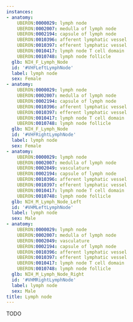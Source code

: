 ```yaml
---
instances:
- anatomy:
    UBERON:0000029: lymph node
    UBERON:0002007: medulla of lymph node
    UBERON:0002194: capsule of lymph node
    UBERON:0010396: afferent lymphatic vessel
    UBERON:0010397: efferent lymphatic vessel
    UBERON:0010417: lymph node T cell domain
    UBERON:0010748: lymph node follicle
  glb: NIH_F_Lymph_Node
  id: '#VHFLeftLymphNode'
  label: lymph node
  sex: Female
- anatomy:
    UBERON:0000029: lymph node
    UBERON:0002007: medulla of lymph node
    UBERON:0002194: capsule of lymph node
    UBERON:0010396: afferent lymphatic vessel
    UBERON:0010397: efferent lymphatic vessel
    UBERON:0010417: lymph node T cell domain
    UBERON:0010748: lymph node follicle
  glb: NIH_F_Lymph_Node
  id: '#VHFRightLymphNode'
  label: lymph node
  sex: Female
- anatomy:
    UBERON:0000029: lymph node
    UBERON:0002007: medulla of lymph node
    UBERON:0002049: vasculature
    UBERON:0002194: capsule of lymph node
    UBERON:0010396: afferent lymphatic vessel
    UBERON:0010397: efferent lymphatic vessel
    UBERON:0010417: lymph node T cell domain
    UBERON:0010748: lymph node follicle
  glb: NIH_M_Lymph_Node_Left
  id: '#VHMLeftLymphNode'
  label: lymph node
  sex: Male
- anatomy:
    UBERON:0000029: lymph node
    UBERON:0002007: medulla of lymph node
    UBERON:0002049: vasculature
    UBERON:0002194: capsule of lymph node
    UBERON:0010396: afferent lymphatic vessel
    UBERON:0010397: efferent lymphatic vessel
    UBERON:0010417: lymph node T cell domain
    UBERON:0010748: lymph node follicle
  glb: NIH_M_Lymph_Node_Right
  id: '#VHMRightLymphNode'
  label: lymph node
  sex: Male
title: Lymph node
---
```


TODO